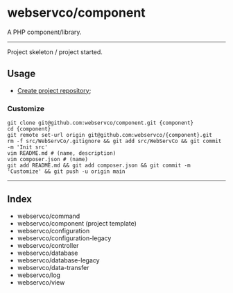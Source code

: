 # webservco/component

A PHP component/library.

---

Project skeleton / project started.

## Usage

- [Create project repository](https://github.com/organizations/webservco/repositories/new);

### Customize

```shell
git clone git@github.com:webservco/component.git {component}
cd {component}
git remote set-url origin git@github.com:webservco/{component}.git
rm -f src/WebServCo/.gitignore && git add src/WebServCo && git commit -m 'Init src'
vim README.md # (name, description)
vim composer.json # (name)
git add README.md && git add composer.json && git commit -m 'Customize' && git push -u origin main
```

---

## Index

- webservco/command
- webservco/component (project template)
- webservco/configuration
- webservco/configuration-legacy
- webservco/controller
- webservco/database
- webservco/database-legacy
- webservco/data-transfer
- webservco/log
- webservco/view
